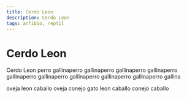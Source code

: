 ```yaml
---
title: Cerdo Leon
description: Cerdo Leon
tags: anfibio, reptil
---
```


# Cerdo Leon

Cerdo Leon perro gallinaperro gallinaperro gallinaperro gallinaperro gallinaperro gallinaperro gallinaperro gallinaperro gallinaperro gallina

oveja leon caballo oveja conejo gato leon caballo conejo caballo